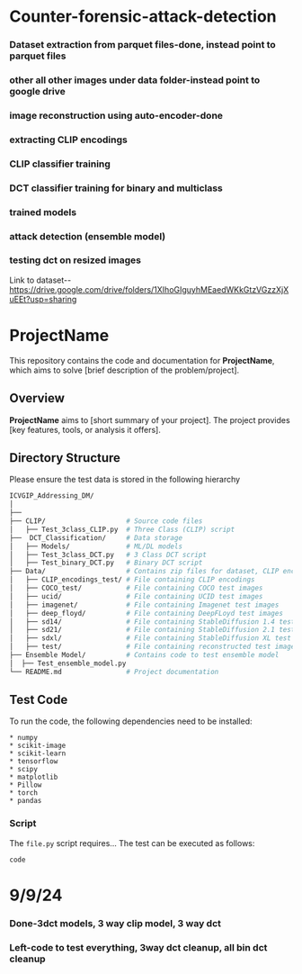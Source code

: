# Counter-forensic-attack-detection
### Dataset extraction from parquet files-done, instead point to parquet files
### other all other images under data folder-instead point to google drive
### image reconstruction using auto-encoder-done
### extracting CLIP encodings
### CLIP classifier training
### DCT classifier training for binary and multiclass
### trained models
### attack detection (ensemble model)
### testing dct on resized images

Link to dataset--https://drive.google.com/drive/folders/1XIhoGIguyhMEaedWKkGtzVGzzXjXuEEt?usp=sharing
# ProjectName

This repository contains the code and documentation for **ProjectName**, which aims to solve [brief description of the problem/project].

## Overview

**ProjectName** aims to [short summary of your project]. The project provides [key features, tools, or analysis it offers].

## Directory Structure
Please ensure the test data is stored in the following hierarchy
```bash
ICVGIP_Addressing_DM/
│
├──
├── CLIP/                    # Source code files
│   ├── Test_3class_CLIP.py  # Three Class (CLIP) script
├──  DCT_Classification/     # Data storage
│   ├── Models/              # ML/DL models
│   ├── Test_3class_DCT.py   # 3 Class DCT script
│   ├── Test_binary_DCT.py   # Binary DCT script
├── Data/                    # Contains zip files for dataset, CLIP encodings
│   ├── CLIP_encodings_test/ # File containing CLIP encodings
│   ├── COCO_test/           # File containing COCO test images
│   ├── ucid/                # File containing UCID test images
│   ├── imagenet/            # File containing Imagenet test images
│   ├── deep_floyd/          # File containing DeepFLoyd test images
│   ├── sd14/                # File containing StableDiffusion 1.4 test images
│   ├── sd21/                # File containing StableDiffusion 2.1 test images
│   ├── sdxl/                # File containing StableDiffusion XL test images
│   ├── test/                # File containing reconstructed test images
├── Ensemble Model/          # Contains code to test ensemble model 
│  ├── Test_ensemble_model.py              
└── README.md                # Project documentation
```
## Test Code
To run the code, the following dependencies need to be installed:
```
* numpy
* scikit-image
* scikit-learn
* tensorflow
* scipy
* matplotlib
* Pillow
* torch
* pandas
```

### Script
The `file.py` script requires...
The test can be executed as follows:
```
code
```


# 9/9/24
### Done-3dct models, 3 way clip model, 3 way dct
### Left-code to test everything, 3way dct cleanup, all bin dct cleanup
